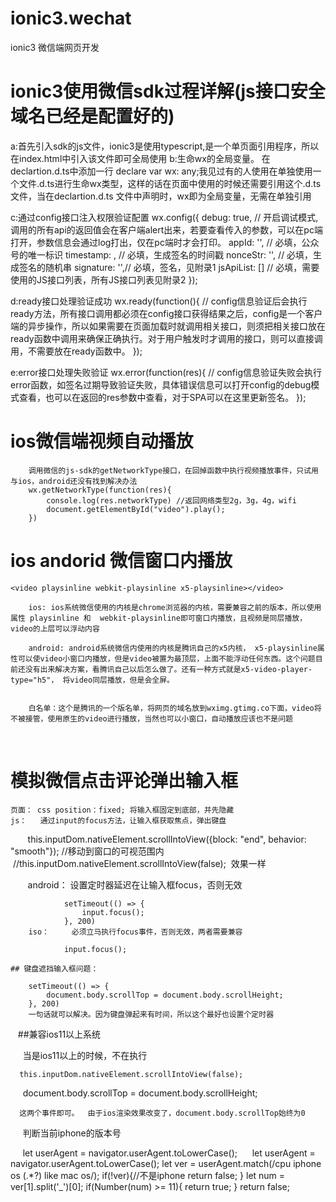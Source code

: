 # ionic3.wechat
ionic3  微信端网页开发

# ionic3使用微信sdk过程详解(js接口安全域名已经是配置好的)
   a:首先引入sdk的js文件，ionic3是使用typescript,是一个单页面引用程序，所以在index.html中引入该文件即可全局使用
   b:生命wx的全局变量。  在declartion.d.ts中添加一行
          declare var wx: any;我见过有的人使用在单独使用一个文件.d.ts进行生命wx类型，这样的话在页面中使用的时候还需要引用这个.d.ts文件，当在declartion.d.ts
          文件中声明时，wx即为全局变量，无需在单独引用

   c:通过config接口注入权限验证配置
        wx.config({
            debug: true, // 开启调试模式,调用的所有api的返回值会在客户端alert出来，若要查看传入的参数，可以在pc端打开，参数信息会通过log打出，仅在pc端时才会打印。
            appId: '', // 必填，公众号的唯一标识
            timestamp: , // 必填，生成签名的时间戳
            nonceStr: '', // 必填，生成签名的随机串
            signature: '',// 必填，签名，见附录1
            jsApiList: [] // 必填，需要使用的JS接口列表，所有JS接口列表见附录2
        });

   d:ready接口处理验证成功
        wx.ready(function(){
            // config信息验证后会执行ready方法，所有接口调用都必须在config接口获得结果之后，config是一个客户端的异步操作，所以如果需要在页面加载时就调用相关接口，则须把相关接口放在ready函数中调用来确保正确执行。对于用户触发时才调用的接口，则可以直接调用，不需要放在ready函数中。
        });

   e:error接口处理失败验证
        wx.error(function(res){
            // config信息验证失败会执行error函数，如签名过期导致验证失败，具体错误信息可以打开config的debug模式查看，也可以在返回的res参数中查看，对于SPA可以在这里更新签名。
        });


# ios微信端视频自动播放
        调用微信的js-sdk的getNetworkType接口，在回掉函数中执行视频播放事件，只试用与ios，android还没有找到解决办法
        wx.getNetworkType(function(res){
            console.log(res.networkType) //返回网络类型2g，3g，4g，wifi
            document.getElementById("video").play();
        })
        
# ios andorid 微信窗口内播放
  
    
    <video playsinline webkit-playsinline x5-playsinline></video>  
        
        ios: ios系统微信使用的内核是chrome浏览器的内核，需要兼容之前的版本，所以使用属性 playsinline 和  webkit-playsinline即可窗口内播放，且视频是同层播放，video的上层可以浮动内容
        
        android: android系统微信内使用的内核是腾讯自己的x5内核， x5-playsinline属性可以使video小窗口内播放，但是video被置为最顶层，上面不能浮动任何东西。这个问题目前还没有出来解决方案，看腾讯自己以后怎么做了。还有一种方式就是x5-video-player-type="h5"， 将video同层播放，但是会全屏。 
          
        
        白名单：这个是腾讯的一个版名单，将网页的域名放到wximg.gtimg.co下面，video将不被接管，使用原生的video进行播放，当然也可以小窗口，自动播放应该也不是问题
      
# 模拟微信点击评论弹出输入框
    页面： css position：fixed; 将输入框固定到底部，并先隐藏
    js：   通过input的focus方法，让输入框获取焦点，弹出键盘
    
        this.inputDom.nativeElement.scrollIntoView({block: "end", behavior: "smooth"}); //移动到窗口的可视范围内
        //this.inputDom.nativeElement.scrollIntoView(false);  效果一样
        
        android： 设置定时器延迟在让输入框focus，否则无效
        
                setTimeout(() => {
                    input.focus();
                }, 200)
        iso：     必须立马执行focus事件，否则无效，两者需要兼容
        
                input.focus();

    ## 键盘遮挡输入框问题：
    
        setTimeout(() => {
            document.body.scrollTop = document.body.scrollHeight;
        }, 200)
        一句话就可以解决。因为键盘弹起来有时间，所以这个最好也设置个定时器
        
    ##兼容ios11以上系统
    
      当是ios11以上的时候，不在执行
      
      this.inputDom.nativeElement.scrollIntoView(false);
      document.body.scrollTop = document.body.scrollHeight;
      
      这两个事件即可。  由于ios渲染效果改变了，document.body.scrollTop始终为0
      判断当前iphone的版本号
      
      let userAgent = navigator.userAgent.toLowerCase();
      let userAgent = navigator.userAgent.toLowerCase();
      let ver = userAgent.match(/cpu iphone os (.*?) like mac os/);
      if(!ver){//不是iphone
         return false;
      }
      let num = ver[1].split('_')[0];
      if(Number(num) >= 11){
         return true;
      }
      return false;
         
    
    
    
    
    
    
    
    

